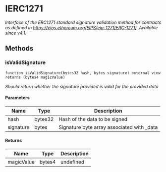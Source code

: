 # IERC1271







*Interface of the ERC1271 standard signature validation method for contracts as defined in https://eips.ethereum.org/EIPS/eip-1271[ERC-1271]. _Available since v4.1._*

## Methods

### isValidSignature

```solidity
function isValidSignature(bytes32 hash, bytes signature) external view returns (bytes4 magicValue)
```



*Should return whether the signature provided is valid for the provided data*

#### Parameters

| Name | Type | Description |
|---|---|---|
| hash | bytes32 | Hash of the data to be signed |
| signature | bytes | Signature byte array associated with _data |

#### Returns

| Name | Type | Description |
|---|---|---|
| magicValue | bytes4 | undefined |





